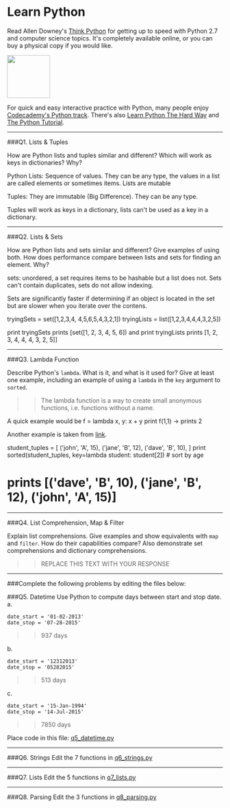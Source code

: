 # Learn Python

Read Allen Downey's [Think Python](http://www.greenteapress.com/thinkpython/) for getting up to speed with Python 2.7 and computer science topics. It's completely available online, or you can buy a physical copy if you would like.

<a href="http://www.greenteapress.com/thinkpython/"><img src="img/think_python.png" style="width: 100px;" target="_blank"></a>

For quick and easy interactive practice with Python, many people enjoy [Codecademy's Python track](http://www.codecademy.com/en/tracks/python). There's also [Learn Python The Hard Way](http://learnpythonthehardway.org/book/) and [The Python Tutorial](https://docs.python.org/2/tutorial/).

---

###Q1. Lists &amp; Tuples

How are Python lists and tuples similar and different? Which will work as keys in dictionaries? Why?

Python Lists: 
Sequence of values. They can be any type, the values in a list are called elements or sometimes items. 
Lists are mutable


Tuples: They are immutable (Big Difference). They can be any type. 

Tuples will work as keys in a dictionary, lists can't be used as a key in a dictionary. 

---

###Q2. Lists &amp; Sets

How are Python lists and sets similar and different? Give examples of using both. How does performance compare between lists and sets for finding an element. Why?

sets: unordered, a set requires items to be hashable but a list does not. Sets can't contain duplicates, sets do not allow indexing. 

Sets are significantly faster if determining if an object is located in the set but are slower when you iterate over the contens. 

tryingSets = set([1,2,3,4, 4,5,6,5,4,3,2,1])
tryingLists = list([1,2,3,4,4,4,3,2,5])

print tryingSets prints [set([1, 2, 3, 4, 5, 6]) and print tryingLists prints [1, 2, 3, 4, 4, 4, 3, 2, 5]]

---

###Q3. Lambda Function

Describe Python's `lambda`. What is it, and what is it used for? Give at least one example, including an example of using a `lambda` in the `key` argument to `sorted`.

>> The lambda function is a way to create small anonymous functions, i.e. functions without a name. 

A quick example would be f = lambda x, y: x + y
print f(1,1) -> prints 2

Another example is taken from [link](https://docs.python.org/2.7/howto/sorting.html). 

student_tuples = [
('john', 'A', 15),
('jane', 'B', 12),
('dave', 'B', 10),
]
print sorted(student_tuples, key=lambda student: student[2])   # sort by age
# prints [('dave', 'B', 10), ('jane', 'B', 12), ('john', 'A', 15)]






---

###Q4. List Comprehension, Map &amp; Filter

Explain list comprehensions. Give examples and show equivalents with `map` and `filter`. How do their capabilities compare? Also demonstrate set comprehensions and dictionary comprehensions.

>> REPLACE THIS TEXT WITH YOUR RESPONSE

---

###Complete the following problems by editing the files below:

###Q5. Datetime
Use Python to compute days between start and stop date.   
a.  

```
date_start = '01-02-2013'    
date_stop = '07-28-2015'
```

>> 937 days

b.  
```
date_start = '12312013'  
date_stop = '05282015'  
```

>> 513 days

c.  
```
date_start = '15-Jan-1994'      
date_stop = '14-Jul-2015'  
```

>> 7850 days

Place code in this file: [q5_datetime.py](python/q5_datetime.py)

---

###Q6. Strings
Edit the 7 functions in [q6_strings.py](python/q6_strings.py)

---

###Q7. Lists
Edit the 5 functions in [q7_lists.py](python/q7_lists.py)

---

###Q8. Parsing
Edit the 3 functions in [q8_parsing.py](python/q8_parsing.py)





